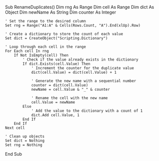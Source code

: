 Sub RenameDuplicates()
    Dim rng As Range
    Dim cell As Range
    Dim dict As Object
    Dim newName As String
    Dim counter As Integer
    
    ' Set the range to the desired column
    Set rng = Range("A1:A" & Cells(Rows.Count, "A").End(xlUp).Row)
    
    ' Create a dictionary to store the count of each value
    Set dict = CreateObject("Scripting.Dictionary")
    
    ' Loop through each cell in the range
    For Each cell In rng
        If Not IsEmpty(cell) Then
            ' Check if the value already exists in the dictionary
            If dict.Exists(cell.Value) Then
                ' Increment the counter for the duplicate value
                dict(cell.Value) = dict(cell.Value) + 1
                
                ' Generate the new name with a sequential number
                counter = dict(cell.Value)
                newName = cell.Value & "_" & counter
                
                ' Rename the cell with the new name
                cell.Value = newName
            Else
                ' Add the value to the dictionary with a count of 1
                dict.Add cell.Value, 1
            End If
        End If
    Next cell
    
    ' Clean up objects
    Set dict = Nothing
    Set rng = Nothing
End Sub
